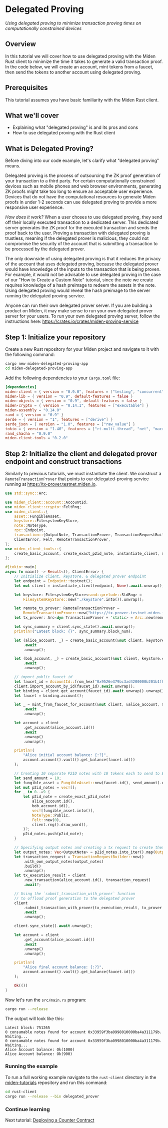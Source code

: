 # Delegated Proving

_Using delegated proving to minimize transaction proving times on computationally constrained devices_

## Overview

In this tutorial we will cover how to use delegated proving with the Miden Rust client to minimize the time it takes to generate a valid transaction proof. In the code below, we will create an account, mint tokens from a faucet, then send the tokens to another account using delegated proving.

## Prerequisites

This tutorial assumes you have basic familiarity with the Miden Rust client.

## What we'll cover

- Explaining what "delegated proving" is and its pros and cons
- How to use delegated proving with the Rust client

## What is Delegated Proving?

Before diving into our code example, let's clarify what "delegated proving" means.

Delegated proving is the process of outsourcing the ZK proof generation of your transaction to a third party. For certain computationally constrained devices such as mobile phones and web browser environments, generating ZK proofs might take too long to ensure an acceptable user experience. Devices that do not have the computational resources to generate Miden proofs in under 1-2 seconds can use delegated proving to provide a more responsive user experience.

_How does it work?_ When a user choses to use delegated proving, they send off their locally executed transaction to a dedicated server. This dedicated server generates the ZK proof for the executed transaction and sends the proof back to the user. Proving a transaction with delegated proving is trustless, meaning if the delegated prover is malicious, they could not compromise the security of the account that is submitting a transaction to be processed by the delegated prover.

The only downside of using delegated proving is that it reduces the privacy of the account that uses delegated proving, because the delegated prover would have knowledge of the inputs to the transaction that is being proven. For example, it would not be advisable to use delegated proving in the case of our "How to Create a Custom Note" tutorial, since the note we create requires knowledge of a hash preimage to redeem the assets in the note. Using delegated proving would reveal the hash preimage to the server running the delegated proving service.

Anyone can run their own delegated prover server. If you are building a product on Miden, it may make sense to run your own delegated prover server for your users. To run your own delegated proving server, follow the instructions here: https://crates.io/crates/miden-proving-service

## Step 1: Initialize your repository

Create a new Rust repository for your Miden project and navigate to it with the following command:

```bash
cargo new miden-delegated-proving-app
cd miden-delegated-proving-app
```

Add the following dependencies to your `Cargo.toml` file:

```toml
[dependencies]
miden-client = { version = "0.9.0", features = ["testing", "concurrent", "tonic", "sqlite"] }
miden-lib = { version = "0.9", default-features = false }
miden-objects = { version = "0.9", default-features = false }
miden-crypto = { version = "0.14.1", features = ["executable"] }
miden-assembly = "0.14.0"
rand = { version = "0.9" }
serde = { version = "1", features = ["derive"] }
serde_json = { version = "1.0", features = ["raw_value"] }
tokio = { version = "1.40", features = ["rt-multi-thread", "net", "macros"] }
rand_chacha = "0.9.0"
miden-client-tools = "0.2.0"
```

## Step 2: Initialize the client and delegated prover endpoint and construct transactions

Similarly to previous tutorials, we must instantiate the client.
We construct a `RemoteTransactionProver` that points to our delegated-proving service running at https://tx-prover.testnet.miden.io.

```rust
use std::sync::Arc;

use miden_client::account::AccountId;
use miden_client::crypto::FeltRng;
use miden_client::{
    asset::FungibleAsset,
    keystore::FilesystemKeyStore,
    note::NoteType,
    rpc::Endpoint,
    transaction::{OutputNote, TransactionProver, TransactionRequestBuilder},
    ClientError, Felt, RemoteTransactionProver,
};
use miden_client_tools::{
    create_basic_account, create_exact_p2id_note, instantiate_client, mint_from_faucet_for_account,
};

#[tokio::main]
async fn main() -> Result<(), ClientError> {
    // Initialize client, keystore, & delegated prover endpoint
    let endpoint = Endpoint::testnet();
    let mut client = instantiate_client(endpoint, None).await.unwrap();

    let keystore: FilesystemKeyStore<rand::prelude::StdRng> =
        FilesystemKeyStore::new("./keystore".into()).unwrap();

    let remote_tx_prover: RemoteTransactionProver =
        RemoteTransactionProver::new("https://tx-prover.testnet.miden.io");
    let tx_prover: Arc<dyn TransactionProver + 'static> = Arc::new(remote_tx_prover);

    let sync_summary = client.sync_state().await.unwrap();
    println!("Latest block: {}", sync_summary.block_num);

    let (alice_account, _) = create_basic_account(&mut client, keystore.clone())
        .await
        .unwrap();

    let (bob_account, _) = create_basic_account(&mut client, keystore.clone())
        .await
        .unwrap();

    // import public faucet id
    let faucet_id = AccountId::from_hex("0x9526e379bc3ad4200000b201b1f0f3").unwrap();
    client.import_account_by_id(faucet_id).await.unwrap();
    let binding = client.get_account(faucet_id).await.unwrap().unwrap();
    let faucet = binding.account();

    let _ = mint_from_faucet_for_account(&mut client, &alice_account, &faucet, 1000, None)
        .await
        .unwrap();

    let account = client
        .get_account(alice_account.id())
        .await
        .unwrap()
        .unwrap();

    println!(
        "Alice initial account balance: {:?}",
        account.account().vault().get_balance(faucet.id())
    );

    // Creating 10 separate P2ID notes with 10 tokens each to send to Bob
    let send_amount = 10;
    let fungible_asset = FungibleAsset::new(faucet.id(), send_amount).unwrap();
    let mut p2id_notes = vec![];
    for _ in 0..=9 {
        let p2id_note = create_exact_p2id_note(
            alice_account.id(),
            bob_account.id(),
            vec![fungible_asset.into()],
            NoteType::Public,
            Felt::new(0),
            client.rng().draw_word(),
        )?;
        p2id_notes.push(p2id_note);
    }

    // Specifying output notes and creating a tx request to create them
    let output_notes: Vec<OutputNote> = p2id_notes.into_iter().map(OutputNote::Full).collect();
    let transaction_request = TransactionRequestBuilder::new()
        .with_own_output_notes(output_notes)
        .build()
        .unwrap();
    let tx_execution_result = client
        .new_transaction(alice_account.id(), transaction_request)
        .await?;

    // Using the `submit_transaction_with_prover` function
    // to offload proof generation to the delegated prover
    client
        .submit_transaction_with_prover(tx_execution_result, tx_prover.clone())
        .await
        .unwrap();

    client.sync_state().await.unwrap();

    let account = client
        .get_account(alice_account.id())
        .await
        .unwrap()
        .unwrap();

    println!(
        "Alice final account balance: {:?}",
        account.account().vault().get_balance(faucet.id())
    );

    Ok(())
}
```

Now let's run the `src/main.rs` program:

```bash
cargo run --release
```

The output will look like this:

```
Latest block: 751265
0 consumable notes found for account 0x33959f3ba0998010000ba4a311179b. Waiting...
0 consumable notes found for account 0x33959f3ba0998010000ba4a311179b. Waiting...
Alice Account balance: Ok(1000)
Alice Account balance: Ok(900)
```

### Running the example

To run a full working example navigate to the `rust-client` directory in the [miden-tutorials](https://github.com/0xPolygonMiden/miden-tutorials/) repository and run this command:

```bash
cd rust-client
cargo run --release --bin delegated_prover
```

### Continue learning

Next tutorial: [Deploying a Counter Contract](counter_contract_tutorial.md)
